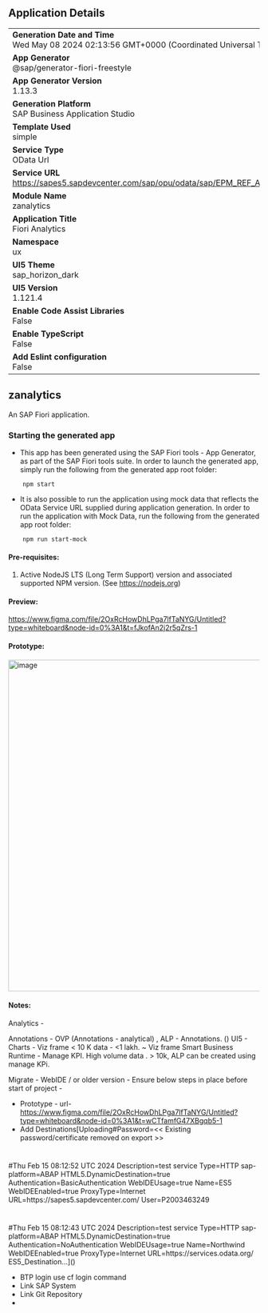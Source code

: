 ## Application Details
|               |
| ------------- |
|**Generation Date and Time**<br>Wed May 08 2024 02:13:56 GMT+0000 (Coordinated Universal Time)|
|**App Generator**<br>@sap/generator-fiori-freestyle|
|**App Generator Version**<br>1.13.3|
|**Generation Platform**<br>SAP Business Application Studio|
|**Template Used**<br>simple|
|**Service Type**<br>OData Url|
|**Service URL**<br>https://sapes5.sapdevcenter.com/sap/opu/odata/sap/EPM_REF_APPS_PO_APV_SRV/
|**Module Name**<br>zanalytics|
|**Application Title**<br>Fiori Analytics|
|**Namespace**<br>ux|
|**UI5 Theme**<br>sap_horizon_dark|
|**UI5 Version**<br>1.121.4|
|**Enable Code Assist Libraries**<br>False|
|**Enable TypeScript**<br>False|
|**Add Eslint configuration**<br>False|

## zanalytics

An SAP Fiori application.

### Starting the generated app

-   This app has been generated using the SAP Fiori tools - App Generator, as part of the SAP Fiori tools suite.  In order to launch the generated app, simply run the following from the generated app root folder:

```
    npm start
```

- It is also possible to run the application using mock data that reflects the OData Service URL supplied during application generation.  In order to run the application with Mock Data, run the following from the generated app root folder:

```
    npm run start-mock
```

#### Pre-requisites:

1. Active NodeJS LTS (Long Term Support) version and associated supported NPM version.  (See https://nodejs.org)

#### Preview:
https://www.figma.com/file/2OxRcHowDhLPga7lfTaNYG/Untitled?type=whiteboard&node-id=0%3A1&t=fJkofAn2j2r5qZrs-1
#### Prototype:
<img width="663" alt="image" src="https://github.com/ramana24/zanalytics/assets/16117165/970d9bf4-0c49-4ffe-88ac-be44c276759b">

#### Notes:
Analytics -

 Annotations -  OVP (Annotations - analytical) , ALP - Annotations. ()
 UI5 - Charts - Viz frame  < 10 K data - <1 lakh. ~ Viz frame
 Smart Business Runtime - Manage KPI. High volume data . > 10k, ALP can be created using manage KPi.
 
 
 Migrate - 
 WebIDE / or older version - 
 Ensure below steps in place  before start of project - 
 - Prototype - url-https://www.figma.com/file/2OxRcHowDhLPga7lfTaNYG/Untitled?type=whiteboard&node-id=0%3A1&t=wCTfamfG47XBgqb5-1
 - Add Destinations[Uploading#Password=<< Existing password/certificate removed on export >>
#
#Thu Feb 15 08:12:52 UTC 2024
Description=test service
Type=HTTP
sap-platform=ABAP
HTML5.DynamicDestination=true
Authentication=BasicAuthentication
WebIDEUsage=true
Name=ES5
WebIDEEnabled=true
ProxyType=Internet
URL=https\://sapes5.sapdevcenter.com/
User=P2003463249

#
#Thu Feb 15 08:12:43 UTC 2024
Description=test service
Type=HTTP
sap-platform=ABAP
HTML5.DynamicDestination=true
Authentication=NoAuthentication
WebIDEUsage=true
Name=Northwind
WebIDEEnabled=true
ProxyType=Internet
URL=https\://services.odata.org/
 ES5_Destination…]()
 - BTP login  use cf login command
 - Link SAP System
 - Link Git Repository 
 -
 
